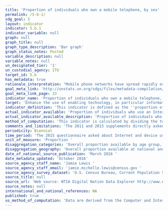 ```yaml
---
title: 'Proportion of individuals who own a mobile telephone, by sex'
permalink: /5-b-1/
sdg_goal: 5
layout: indicator
indicator: 5.b.1
indicator_variable: null
graph: null
graph_title: null
graph_type_description: 'Bar graph'
graph_status_notes: Posted
variable_description: null
variable_notes: null
un_designated_tier: '1'
un_custodial_agency: ITU
target_id: 5.b
has_metadata: true
rationale_interpretation: "Mobile phone networks have spread rapidly over the last decade and the number of mobile-cellular subscriptions is quasi equal to the number of the people living on earth. However, not every person uses, or owns a mobile-cellular telephone. Mobile phone ownership, in particular, is important to track gender equality since the mobile phone is a personal device that, if owned and not just shared, provides women with a degree of independence and autonomy, including for professional purposes. A number of studies have highlighted the link between mobile phone ownership and empowerment, and productivity growth. \nExisting data on the proportion of women owning a mobile phone suggest that less women than men own a mobile phone. This indicator highlights the importance of mobile phone ownership to track and to improve gender equality, and monitoring will help design targeted policies to overcome the gender divide. The collection of this indicator was proposed by the Task Group on Gender of the Partnership on Measuring ICT for Development."
goal_meta_link: 'http://unstats.un.org/sdgs/files/metadata-compilation/Metadata-Goal-5.pdf'
goal_meta_link_page: 33
indicator_name: 'Proportion of individuals who own a mobile telephone, by sex'
target: 'Enhance the use of enabling technology, in particular information and communications technology, to promote the empowerment of women.'
indicator_definition: 'This indicator is defined as the ''proportion of individuals who own a mobile telephone, by sex''. An individual owns a mobile cellular phone if he/she has a mobile cellular phone device with at least one active SIM card for personal use. Mobile cellular phones supplied by employers that can be used for personal reasons (to make personal calls, access the Internet, etc.) are included. Individuals who have only active SIM card(s) and not a mobile phone device are excluded. Individuals who have a mobile phone for personal use that is not registered under his/her name are also included. An active SIM card is a SIM card that has been used in the last three months. A mobile (cellular) telephone refers to a portable telephone subscribing to a public mobile telephone service using cellular technology, which provides access to the PSTN. This includes analogue and digital cellular systems and technologies such as IMT-2000 (3G) and IMT-Advanced. Users of both postpaid subscriptions and prepaid accounts are included. Countries can collect data on this indicator through national household surveys.'
actual_indicator_available: 'Proportion of individuals who use an Internet-connected mobile telephone, by sex'
actual_indicator_available_description: 'Proportion of individuals who use an Internet-connected mobile telephone, by sex, age 3 and over'
method_of_computation: 'This indicator is calculated by dividing the total number of in-scope individuals who own a mobile phone by the total number of in-scope individuals.'
comments_and_limitations: 'The 2011 and 2013 supplements directly asked whether individuals use a cellular phone or smartphone to access the Internet. The 2015 estimate represents those who 1) use a mobile phone, 2) use the Internet from any location, and 3) live in a household where someone accesses a mobile Internet service or data plan.'
periodicity: Biennial
time_period: 'The 2015 questionnaire asked about Internet and device use during the past 6 months. Earlier questionnaires did not specify a reference period. '
unit_of_measure: 'Proportion '
disaggregation_categories: 'Overall proportion available by age group, employment status, income, education, sex, race and Hispanic origin, disability status, metropolitan status, and whether school-aged child in household '
disaggregation_geography: 'Overall proportion available at national and state levels'
date_of_national_source_publication: 'March 2016 '
date_metadata_updated: 'October 2016'
source_agency_staff_name: 'Jamie Lewis '
source_agency_staff_email: 'jamie.michelle.lewis@census.gov '
source_agency_survey_dataset: 'U.S. Census Bureau, Current Population Survey Computer and Internet Use Supplements '
source_title: null
source_url: 'Web source: NTIA Digital Nation Data Explorer http://www.ntia.doc.gov/other-publication/2016/digital-nation-data-explorer '
source_notes: null
international_and_national_references: NA
published: true
us_method_of_computation: 'Data are derived from the Computer and Internet Use Supplement of the Current Population Survey (CPS). The Census Bureau and Bureau of Labor Statistics jointly sponsor the CPS, and the National Telecommunications and Information Administration sponsors the supplement. Data are collected by the Census Bureau. Individuals using a mobile telephone: Persons age 3 and over who use an Internet-connected mobile telephone. Metadata sources: http://www.census.gov/programs-surveys/cps/technical-documentation/complete.html'
---
```

